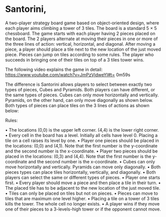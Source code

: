 # Santorini,

A two-player strategy board game based on object-oriented design, where each player aims climbing a tower of 3 tiles. 
The board is a standard 5 × 5 chessboard. The game starts with each player having 2 pieces placed on the board.
The 2 players alternate at moving their pieces in one or more of the three lines of action: vertical, horizontal, and diagonal. 
After moving a piece, a player should place a tile next to the new location of the just moved piece. 
Pieces can jump on tiles according to some rules. The player who succeeds in bringing one of their tiles on top of a 3 tiles tower wins.

The following video explains the game in detail: https://www.youtube.com/watch?v=JmPzVjdweYI#t= 0m59s

The difference is Santorini allows players to select between exactly two types of pieces, Cubes and Pyramids. 
Both players can have different, or the same types of pieces. 
Cubes can only move horizontally and vertically. Pyramids, on the other hand, can only move diagonally as shown below.
Both types of pieces can place tiles on the 3 lines of actions as shown below:


Rules:

• The locations (0,0) is the upper left corner. (4,4) is the lower right corner.
• Every cell in the board has a level. Initially all cells have level 0. Placing a tile on a cell raises its
level by one.
• Player one pieces should be placed in the locations: (0,0) and (4,1). Note that the first number is
the y-coordinate and the second number is the x-coordinate.
• Player two pieces should be placed in the locations: (0,3) and (4,4). Note that the first number is the y-coordinate and the second number is the x-coordinate.
• Cubes can only move horizontally and vertically. Pyramids can move only diagonally.
• Both pieces types can place tiles horizontally, vertically, and diagonally.
• Both players can select the same or different types of pieces.
• Player one starts first.
• Every player should move a piece and then place a tile in their turn.
• The placed tile has to be adjacent to the new location of the just moved tile.
• Tiles can only be placed on tiles but not on pieces.
• Pieces can move to tiles that are maximum one level higher.
• Placing a tile on a tower of 3 tiles kills the tower. The whole cell no longer exists.
• A player wins if they move one of their pieces to a 3-levels-high tower or if the opponent cannot move.


